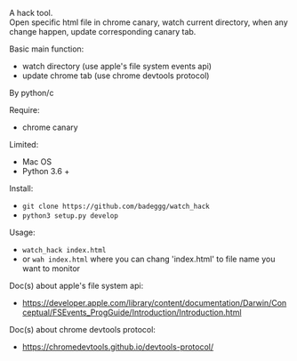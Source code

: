 A hack tool. <br>
Open specific html file in chrome canary, watch current directory, when any change happen, update corresponding canary tab. 

Basic main function:
- watch directory (use apple's file system events api)
- update chrome tab (use chrome devtools protocol)

By python/c

Require:
- chrome canary

Limited:
- Mac OS
- Python 3.6 +

Install:
- `git clone https://github.com/badeggg/watch_hack`
- `python3 setup.py develop`

Usage: 
- `watch_hack index.html` 
- or `wah index.html` where you can chang 'index.html' to file name you want to monitor

Doc(s) about apple's file system api:
- https://developer.apple.com/library/content/documentation/Darwin/Conceptual/FSEvents_ProgGuide/Introduction/Introduction.html

Doc(s) about chrome devtools protocol: 
- https://chromedevtools.github.io/devtools-protocol/
 
